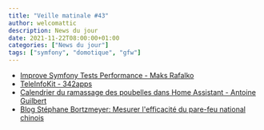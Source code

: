 ```yaml
---
title: "Veille matinale #43"
author: welcomattic
description: News du jour
date: 2021-11-22T08:00:00+01:00
categories: ["News du jour"]
tags: ["symfony", "domotique", "gfw"]
---
```


- [Improve Symfony Tests Performance - Maks Rafalko](https://maks-rafalko.github.io/blog/2021-11-21/symfony-tests-performance/)
- [TeleInfoKit - 342apps](https://342apps.net/module-teleinfokit/)
- [Calendrier du ramassage des poubelles dans Home Assistant - Antoine Guilbert](https://www.antoineguilbert.fr/calendrier-ramassage-des-poubelles-home-assistant/)
- [Blog Stéphane Bortzmeyer: Mesurer l'efficacité du pare-feu national chinois](https://www.bortzmeyer.org/measuring-gfw.html)